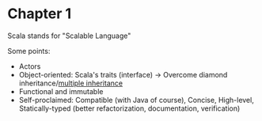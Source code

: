 # Chapter 1
Scala stands for "Scalable Language"

Some points:
* Actors
* Object-oriented: Scala's traits (interface) -> Overcome diamond inheritance/[multiple inheritance](https://stackoverflow.com/questions/225929/what-is-the-exact-problem-with-multiple-inheritance)
* Functional and immutable
* Self-proclaimed: Compatible (with Java of course), Concise, High-level, Statically-typed (better refactorization, documentation, verification)